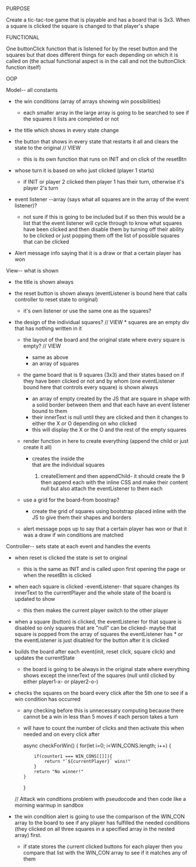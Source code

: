 PURPOSE

Create a tic-tac-toe game that is playable and has a board that is 3x3.
When a square is clicked the square is changed to that player's shape

FUNCTIONAL

One buttonClick function that is listened for by the reset button and the squares but that does different things for each depending on which it is called on (the actual functional aspect is in the call and not the buttonClick function itself)


OOP 

Model-- all constants
  - the win conditions (array of arrays showing win possibilities)
      * each smaller array in the large array is going to be searched to see if the squares it lists are completed or not 

  - the title which shows in every state change

  - the button that shows in every state that restarts it all and clears the state to the original // VIEW
      * this is its own function that runs on INIT and on click of the resetBtn

  - whose turn it is based on who just clicked (player 1 starts)
      * if INIT or player 2 clicked then player 1 has their turn, otherwise it's player 2's turn

  - event listener --array (says what all squares are in the array of the event listener)?
      * not sure if this is going to be included but if so then this would be a list that the event listener will cycle through to know what squares have been clicked and then disable them by turning off their ability to be clicked or just popping them off the list of possible squares that can be clicked

  - Alert message info saying that it is a draw or that a certain player has won



View-- what is shown
  - the title is shown always

  - the reset button is shown always (eventListener is bound here that calls controller to reset state to original)
      * it's own listener or use the same one as the squares?

- the design of the individual squares? // VIEW
      * squares are an empty div that has nothing written in it 

  - the layout of the board and the original state where every square is empty? // VIEW
      * same as above
      * an array of squares

  - the game board that is 9 squares (3x3) and their states based on if they have been clicked or not and by whom (one eventListener bound here that controls every square) is shown always
      * an array of empty <divs> created by the JS that are square in shape with a solid border between them and that each have an event listener bound to them
      * their innerText is null until they are clicked and then it changes to either the X or O depending on who clicked
      * this will display the X or the O and the rest of the empty squares

  - render function in here to create everything (append the child or just create it all)
      * creates the <divs> inside the <MAIN div> that are the individual squares
        1. createElement and then appendChild- it should create the 9 <divs> then append each with the inline CSS and make their content null but also attach the eventListener to them each

  - use a grid for the board-from boostrap?
      * create the grid of squares using bootstrap placed inline with the JS to give them their shapes and borders

  - alert message pops up to say that a certain player has won or that it was a draw if win conditions are matched


Controller-- sets state at each event and handles the events
  - when reset is clicked the state is set to original
      * this is the same as INIT and is called upon first opening the page or when the resetBtn is clicked

  - when each square is clicked -eventListener- that square changes its innerText to the currentPlayer and the whole state of the board is updated to show
      * this then makes the current player switch to the other player

  - when a square (button) is clicked, the eventListener for that square is disabled so only squares that are "null" can be clicked- maybe that square is popped from the array of squares the eventListener has
        * or the eventListener is just disabled for the button after it is clicked

  - builds the board after each event(init, reset click, square click) and updates the currentState
      * the board is going to be always in the original state where everything shows except the innerText of the squares (null until clicked by either player1-x- or player2-o-)

  - checks the squares on the board every click after the 5th one to see if a win condition has occurred
      * any checking before this is unnecessary computing because there cannot be a win in less than 5 moves if each person takes a turn
      * will have to count the number of clicks and then activate this when needed and on every click after

        async checkForWin() {
            for(let i=0; i<WIN_CONS.length; i++) {
                
                if(counter1 === WIN_CONS[[]]){
                    return "`${currentPlayer}` wins!"
                } 
                return "No winner!"
            }
        }

      // Attack win conditions problem with pseudocode and then code like a morning warmup in sandbox

  - the win condition alert is going to use the comparison of the WIN_CON array to the board to see if any player has fulfilled the needed conditions (they clicked on all three squares in a specified array in the nested array) first.
      * if state stores the current clicked buttons for each player then you compare that list with the WIN_CON array to see if it matches any of them

